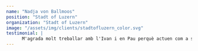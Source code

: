 ```yaml
---
name: "Nadja von Ballmoos"
position: "Stadt of Luzern"
organization: "Stadt of Luzern"
image: "/assets/img/clients/stadtofluzern_color.svg"
testimonial: |
      M'agrada molt treballar amb l'Ivan i en Pau perquè actuen com a socis, no només com a contractistes. És de gran valor per a mi que comparteixin proactivament els seus coneixements sobre les nostres necessitats i, d'aquesta forma, demostren la seva profunda comprensió de Decidim.
---
```

